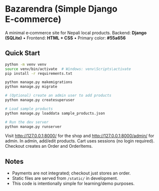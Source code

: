 # Bazarendra (Simple Django E‑commerce)

A minimal e‑commerce site for Nepali local products.
Backend: **Django (SQLite)** • Frontend: **HTML + CSS** • Primary color: **#55a656**

## Quick Start
```bash
python -m venv venv
source venv/bin/activate  # Windows: venv\Scripts\activate
pip install -r requirements.txt

python manage.py makemigrations
python manage.py migrate

# (Optional) create an admin user to add products
python manage.py createsuperuser

# Load sample products
python manage.py loaddata sample_products.json

# Run the dev server
python manage.py runserver
```

Visit http://127.0.0.1:8000/ for the shop and http://127.0.0.1:8000/admin/ for admin.
In admin, add/edit products. Cart uses sessions (no login required). Checkout creates an Order and OrderItems.

## Notes
- Payments are not integrated; checkout just stores an order.
- Static files are served from `/static/` in development.
- This code is intentionally simple for learning/demo purposes.
